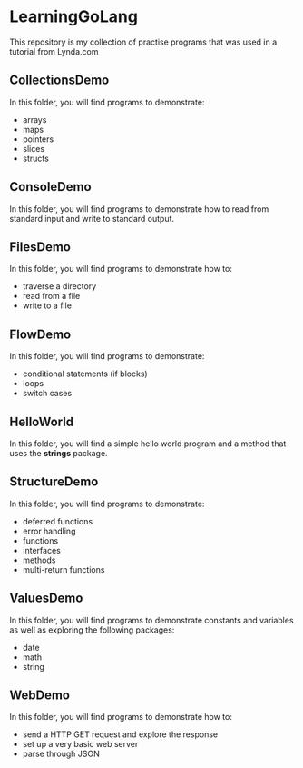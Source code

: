 # LearningGoLang

This repository is my collection of practise programs that was used in a tutorial from Lynda.com

## CollectionsDemo
In this folder, you will find programs to demonstrate:
- arrays  
- maps  
- pointers  
- slices  
- structs  

## ConsoleDemo
In this folder, you will find programs to demonstrate how to read from standard input and write to standard output.  

## FilesDemo
In this folder, you will find programs to demonstrate how to:
- traverse a directory  
- read from a file
- write to a file 

## FlowDemo
In this folder, you will find programs to demonstrate:
- conditional statements (if blocks)
- loops 
- switch cases

## HelloWorld
In this folder, you will find a simple hello world program and a method that uses the <b>strings</b> package.

## StructureDemo
In this folder, you will find programs to demonstrate:
- deferred functions
- error handling
- functions
- interfaces
- methods
- multi-return functions

## ValuesDemo
In this folder, you will find programs to demonstrate constants and variables as well as exploring the following packages:
- date
- math
- string

## WebDemo
In this folder, you will find programs to demonstrate how to:
- send a HTTP GET request and explore the response 
- set up a very basic web server
- parse through JSON
